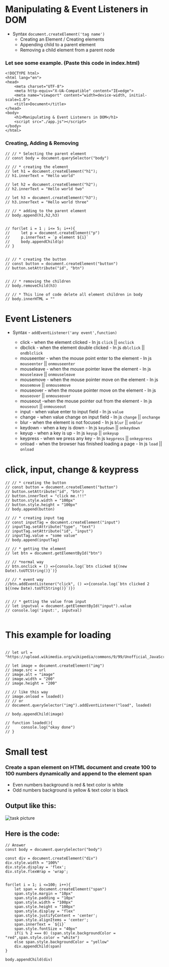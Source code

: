 # Manipulating & Event Listeners in DOM


- Syntax `document.createElement('tag name')`
    - Creating an Element / Creating elements
    - Appending child to a parent element
    - Removing a child element from a parent node

### Let see some example. (**Paste this code in index.html**)

```
<!DOCTYPE html>
<html lang="en">
<head>
    <meta charset="UTF-8">
    <meta http-equiv="X-UA-Compatible" content="IE=edge">
    <meta name="viewport" content="width=device-width, initial-scale=1.0">
    <title>Document</title>
</head>
<body>
    <h1>Manipulating & Event Listeners in DOM</h1>
    <script src="./app.js"></script>
</body>
</html>
```

### Creating, Adding & Removing

```
// // * Selecting the parent element
// const body = document.querySelector("body")

// // * creating the element
// let h1 = document.createElement("h1");
// h1.innerText = "Hello world"

// let h2 = document.createElement("h2");
// h2.innerText = "Hello world two"

// let h3 = document.createElement("h3");
// h3.innerText = "Hello world three"

// // * adding to the parent element
// body.append(h1,h2,h3)


// for(let i = 1 ; i<= 5; i++){
//     let p = document.createElement("p")
//     p.innerText = `p element ${i}`
//     body.appendChild(p)
// }


// // * creating the button
// const button = document.createElement("button")
// button.setAttribute("id", "btn")


// // * removing the children
// body.removeChild(h3)

// // * This line of code delete all element children in body
// body.innerHTML = ""

```


# Event Listeners

- Syntax - `addEventListener('any event',function)`

    - click - when the element clicked - In js  `click` || `onclick`
    - dbclick - when the element double clicked - In js  `dblclick` || `ondblclick`
    - mouseenter - when the mouse point enter to the element - In js  `mouseenter` || `onmouseenter`
    - mouseleave - when the mouse pointer leave the element - In js  `mouseleave` || `onmouseleave`
    - mousemove - when the mouse pointer move on the element - In js  `mousemove` || `onmousemove`
    - mouseover - when the mouse pointer move on the element - In js  `mouseover` || `onmouseover`
    - mouseout -when the mouse pointer out from the element - In js  `mouseout` || `onmouseout`
    - input - when value enter to input field - In js  `value` 
    - change - when value change on input field - In js  `change` || `onchange`
    - blur - when the element is not focused - In js  `blur` || `onblur`
    - keydown - when a key is down - In js  `keydown` || `onkeydown`
    - keyup - when a key is up - In js  `keyup` || `onkeyup`
    - keypress - when we press any key - In js  `keypress` || `onkeypress`
    - onload - when the browser has finished loading a page  - In js  `load` || `onload`


# click, input, change & keypress
```
// // * creating the button
// const button = document.createElement("button")
// button.setAttribute("id", "btn")
// button.innerText = "click me.!!!"
// button.style.width = "100px"
// button.style.height = "100px"
// body.append(button)

// // * creating input tag
// const inputTag = document.createElement("input")
// inputTag.setAttribute("type", "text")
// inputTag.setAttribute("id", "input")
// inputTag.value = "some value"
// body.append(inputTag)

// // * getting the element
// let btn = document.getElementById("btn")

// // *normal way
// btn.onclick = () =>{console.log(`btn clicked ${(new Date).toUTCString()}`)}

// // * event way
//btn.addEventListener("click", () =>{console.log(`btn clicked 2 ${(new Date).toUTCString()}`)})


// // * getting the value from input
// let inputval = document.getElementById("input").value
// console.log('input:', inputval)


```    

# This example for loading
```

// let url = "https://upload.wikimedia.org/wikipedia/commons/9/99/Unofficial_JavaScript_logo_2.svg"

// let image = document.createElement("img")
// image.src = url
// image.alt = "image"
// image.width = "200"
// image.height = "200"

// // like this way
// image.onload = loaded()
// // or
// document.querySelector("img").addEventListener("load", loaded)

// body.appendChild(image)

// function loaded(){
//     console.log("okay done")
// }
```



# Small test

### Create a span element on HTML document and create 100 to 100 numbers dynamically and append to the element span
 - Even numbers background is red & text color is white
 - Odd numbers background is yellow & text color is black

## Output like this:

![task picture](https://i.ibb.co/FqqLBHW/task.png)

## Here is the code:
```
// Answer
const body = document.querySelector("body")

const div = document.createElement("div")
div.style.width = "100%"
div.style.display = 'flex';
div.style.flexWrap = 'wrap';


for(let i = 1; i <=100; i++){
    let span = document.createElement("span")
    span.style.margin = "10px"
    span.style.padding = "10px"
    span.style.width = "100px"
    span.style.height = "100px"
    span.style.display = "flex"
    span.style.justifyContent = 'center';
    span.style.alignItems = 'center';
    span.innerText = `${i}`
    span.style.fontSize = "40px"
    if(i % 2 === 0) (span.style.backgroundColor = "red",span.style.color = "white")
    else span.style.backgroundColor = "yellow"
    div.appendChild(span)
}

body.appendChild(div)
```
